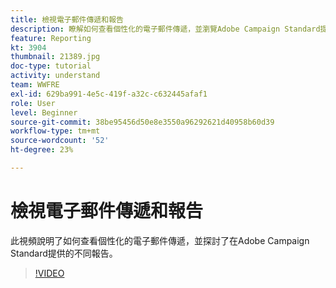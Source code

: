 ```yaml
---
title: 檢視電子郵件傳遞和報告
description: 瞭解如何查看個性化的電子郵件傳遞，並瀏覽Adobe Campaign Standard提供的不同報告。
feature: Reporting
kt: 3904
thumbnail: 21389.jpg
doc-type: tutorial
activity: understand
team: WWFRE
exl-id: 629ba991-4e5c-419f-a32c-c632445afaf1
role: User
level: Beginner
source-git-commit: 38be95456d50e8e3550a96292621d40958b60d39
workflow-type: tm+mt
source-wordcount: '52'
ht-degree: 23%

---
```


# 檢視電子郵件傳遞和報告

此視頻說明了如何查看個性化的電子郵件傳遞，並探討了在Adobe Campaign Standard提供的不同報告。

>[!VIDEO](https://video.tv.adobe.com/v/21389?quality=12)
